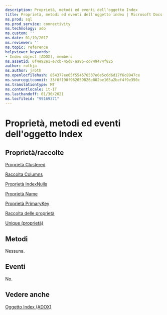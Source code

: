 ```yaml
---
description: Proprietà, metodi ed eventi dell'oggetto Index
title: Proprietà, metodi ed eventi dell'oggetto index | Microsoft Docs
ms.prod: sql
ms.prod_service: connectivity
ms.technology: ado
ms.custom: ''
ms.date: 01/19/2017
ms.reviewer: ''
ms.topic: reference
helpviewer_keywords:
- Index object [ADOX], members
ms.assetid: 6f4e92e1-e7cb-45d8-aa86-cd749474f825
author: rothja
ms.author: jroth
ms.openlocfilehash: 854377ee05f554578537e0e5c6d6d17f6c8947ce
ms.sourcegitcommit: 33f0f190f962059826e002be165a2bef4f9e350c
ms.translationtype: MT
ms.contentlocale: it-IT
ms.lasthandoff: 01/30/2021
ms.locfileid: "99169371"
---
```

# <a name="index-object-properties-methods-and-events"></a>Proprietà, metodi ed eventi dell'oggetto Index
## <a name="propertiescollections"></a>Proprietà/raccolte  
 [Proprietà Clustered](./clustered-property-adox.md)  
  
 [Raccolta Columns](./columns-collection-adox.md)  
  
 [Proprietà IndexNulls](./indexnulls-property-adox.md)  
  
 [Proprietà Name](./name-property-adox.md)  
  
 [Proprietà PrimaryKey](./primarykey-property-adox.md)  
  
 [Raccolta delle proprietà](../ado-api/properties-collection-ado.md)  
  
 [Unique (proprietà)](./unique-property-adox.md)  
  
## <a name="methods"></a>Metodi  
 Nessuna.  
  
## <a name="events"></a>Eventi  
 No.  
  
## <a name="see-also"></a>Vedere anche  
 [Oggetto Index (ADOX)](./index-object-adox.md)